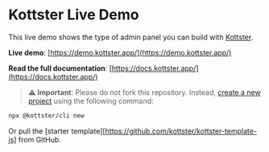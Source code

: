 # Kottster Live Demo

This live demo shows the type of admin panel you can build with [Kottster](https://kottster.app/).

**Live demo**: [https://demo.kottster.app/](https://demo.kottster.app/)

**Read the full documentation**: [https://docs.kottster.app/](https://docs.kottster.app/)

> **⚠️ Important**: Please do not fork this repository. Instead, [create a new project](https://docs.kottster.app/) using the following command:

```bash
npx @kottster/cli new
```

Or pull the [starter template][https://github.com/kottster/kottster-template-js] from GitHub.